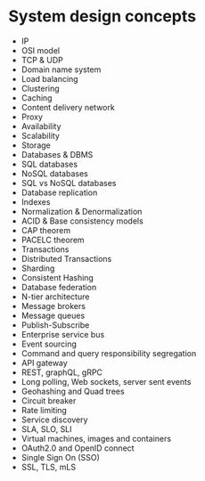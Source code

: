 # System design concepts

- IP
- OSI model
- TCP & UDP
- Domain name system
- Load balancing
- Clustering
- Caching
- Content delivery network
- Proxy
- Availability
- Scalability
- Storage
- Databases & DBMS
- SQL databases
- NoSQL databases
- SQL vs NoSQL databases
- Database replication
- Indexes
- Normalization & Denormalization
- ACID & Base consistency models
- CAP theorem
- PACELC theorem
- Transactions
- Distributed Transactions
- Sharding
- Consistent Hashing
- Database federation
- N-tier architecture
- Message brokers
- Message queues
- Publish-Subscribe
- Enterprise service bus
- Event sourcing
- Command and query responsibility segregation
- API gateway
- REST, graphQL, gRPC
- Long polling, Web sockets, server sent events
- Geohashing and Quad trees
- Circuit breaker
- Rate limiting
- Service discovery
- SLA, SLO, SLI
- Virtual machines, images and containers
- OAuth2.0 and OpenID connect
- Single Sign On (SSO)
- SSL, TLS, mLS
